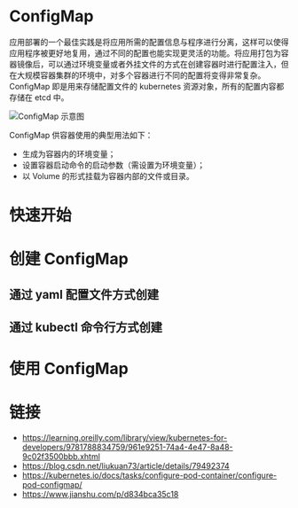 # ConfigMap

应用部署的一个最佳实践是将应用所需的配置信息与程序进行分离，这样可以使得应用程序被更好地复用，通过不同的配置也能实现更灵活的功能。将应用打包为容器镜像后，可以通过环境变量或者外挂文件的方式在创建容器时进行配置注入，但在大规模容器集群的环境中，对多个容器进行不同的配置将变得非常复杂。ConfigMap 即是用来存储配置文件的 kubernetes 资源对象，所有的配置内容都存储在 etcd 中。

![ConfigMap 示意图](https://matthewpalmer.net/kubernetes-app-developer/articles/configmap-diagram.gif)

ConfigMap 供容器使用的典型用法如下：

- 生成为容器内的环境变量；
- 设置容器启动命令的启动参数（需设置为环境变量）；
- 以 Volume 的形式挂载为容器内部的文件或目录。

# 快速开始

# 创建 ConfigMap

## 通过 yaml 配置文件方式创建

## 通过 kubectl 命令行方式创建

# 使用 ConfigMap

# 链接

- https://learning.oreilly.com/library/view/kubernetes-for-developers/9781788834759/961e9251-74a4-4e47-8a48-9c02f3500bbb.xhtml
- https://blog.csdn.net/liukuan73/article/details/79492374
- https://kubernetes.io/docs/tasks/configure-pod-container/configure-pod-configmap/
- https://www.jianshu.com/p/d834bca35c18
